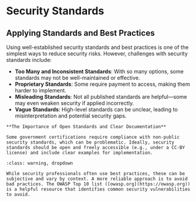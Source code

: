 # Security Standards


## Applying  Standards and Best Practices

Using well-established security standards and best practices is one of the simplest ways to reduce security risks. However, challenges with security standards include:

- **Too Many and Inconsistent Standards**: With so many options, some standards may not be well-maintained or effective.  
- **Proprietary Standards**: Some require payment to access, making them harder to implement.  
- **Misleading Standards**: Not all published standards are helpful—some may even weaken security if applied incorrectly.  
- **Vague Standards**: High-level standards can be unclear, leading to misinterpretation and potential security gaps.  

```{caution}
**The Importance of Open Standards and Clear Documentation**

Some government certifications require compliance with non-public security standards, which can be problematic. Ideally, security standards should be open and freely accessible (e.g., under a CC-BY license) and include clear examples for implementation.

```

```{admonition} Beyond Standards: Best Practices or Bad Practices
:class: warning, dropdown

While security professionals often use best practices, these can be subjective and vary by context. A more reliable approach is to avoid bad practices. The OWASP Top 10 list ([owasp.org](https://owasp.org)) is a helpful resource that identifies common security vulnerabilities to avoid.
```




